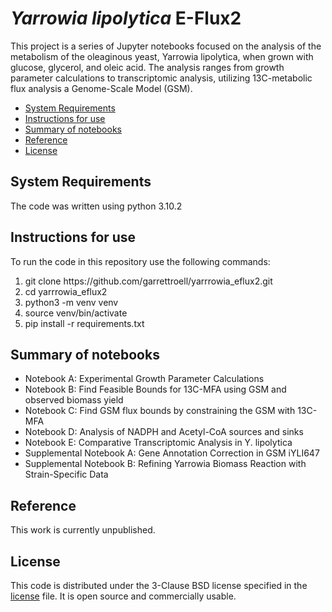 # _Yarrowia lipolytica_ E-Flux2

This project is a series of Jupyter notebooks focused on the analysis of the metabolism of the oleaginous yeast, Yarrowia lipolytica, when grown with glucose, glycerol, and oleic acid. The analysis ranges from growth parameter calculations to transcriptomic analysis, utilizing 13C-metabolic flux analysis a Genome-Scale Model (GSM).

- [System Requirements](#system-requirements)
- [Instructions for use](#instructions-for-use)
- [Summary of notebooks](#summary-of-notebooks)
- [Reference](#reference)
- [License](#license)

## System Requirements

The code was written using python 3.10.2

## Instructions for use

To run the code in this repository use the following commands:

<ol>
  <li>git clone https://github.com/garrettroell/yarrrowia_eflux2.git</li>
  <li>cd yarrrowia_eflux2</li>
  <li>python3 -m venv venv</li>
  <li>source venv/bin/activate</li>
  <li>pip install -r requirements.txt</li>
</ol>

## Summary of notebooks

- Notebook A: Experimental Growth Parameter Calculations
- Notebook B: Find Feasible Bounds for 13C-MFA using GSM and observed biomass yield
- Notebook C: Find GSM flux bounds by constraining the GSM with 13C-MFA
- Notebook D: Analysis of NADPH and Acetyl-CoA sources and sinks
- Notebook E: Comparative Transcriptomic Analysis in Y. lipolytica
- Supplemental Notebook A: Gene Annotation Correction in GSM iYLI647
- Supplemental Notebook B: Refining Yarrowia Biomass Reaction with Strain-Specific Data

## Reference

This work is currently unpublished.

## License

This code is distributed under the 3-Clause BSD license specified in the [license][1] file. It is open source and commercially usable.

[1]: license
